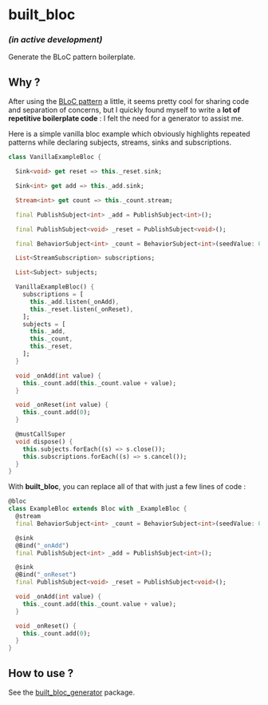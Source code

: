 # built_bloc 

### *(in active development)*

Generate the BLoC pattern boilerplate.

## Why ?

After using the [BLoC pattern](https://medium.com/flutter-io/build-reactive-mobile-apps-in-flutter-companion-article-13950959e381) a little, it seems pretty cool for sharing code and separation of concerns, but I quickly found myself to write a **lot of repetitive boilerplate code** : I felt the need for a generator to assist me.

Here is a simple vanilla bloc example which obviously highlights repeated patterns while declaring subjects, streams, sinks and subscriptions.

```dart
class VanillaExampleBloc {

  Sink<void> get reset => this._reset.sink;

  Sink<int> get add => this._add.sink;

  Stream<int> get count => this._count.stream;

  final PublishSubject<int> _add = PublishSubject<int>();

  final PublishSubject<void> _reset = PublishSubject<void>();

  final BehaviorSubject<int> _count = BehaviorSubject<int>(seedValue: 0);

  List<StreamSubscription> subscriptions;

  List<Subject> subjects;

  VanillaExampleBloc() {
    subscriptions = [
      this._add.listen(_onAdd),
      this._reset.listen(_onReset),
    ];
    subjects = [
      this._add,
      this._count,
      this._reset,
    ];
  }

  void _onAdd(int value) {
    this._count.add(this._count.value + value);
  }

  void _onReset(int value) {
    this._count.add(0);
  }

  @mustCallSuper
  void dispose() {
    this.subjects.forEach((s) => s.close());
    this.subscriptions.forEach((s) => s.cancel());
  }
}
```

With **built_bloc**, you can replace all of that with just a few lines of code :

```dart
@bloc
class ExampleBloc extends Bloc with _ExampleBloc {
  @stream
  final BehaviorSubject<int> _count = BehaviorSubject<int>(seedValue: 0);

  @sink
  @Bind("_onAdd")
  final PublishSubject<int> _add = PublishSubject<int>();

  @sink
  @Bind("_onReset")
  final PublishSubject<void> _reset = PublishSubject<void>();

  void _onAdd(int value) {
    this._count.add(this._count.value + value);
  }

  void _onReset() {
    this._count.add(0);
  }
}
```

## How to use ?

See the [built_bloc_generator](https://pub.dartlang.org/packages/built_bloc_generator) package.
